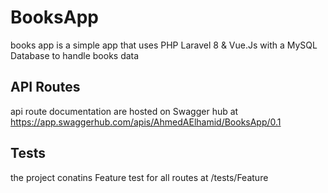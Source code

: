 # BooksApp

books app is a simple app that uses PHP Laravel 8 & Vue.Js with a MySQL Database to handle books data

## API Routes

api route documentation are hosted on Swagger hub at
https://app.swaggerhub.com/apis/AhmedAElhamid/BooksApp/0.1


## Tests

the project conatins Feature test for all routes at /tests/Feature
